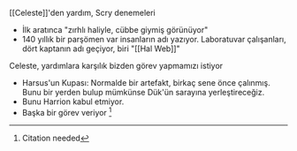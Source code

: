 [[Celeste]]'den yardım, Scry denemeleri  
- İlk aratınca "zırhlı haliyle, cübbe giymiş görünüyor"  
- 140 yıllık bir parşömen var insanların adı yazıyor. Laboratuvar çalışanları, dört kaptanın adı geçiyor, biri "[[Hal Web]]"  
  
Celeste, yardımlara karşılık bizden görev yapmamızı istiyor  
- Harsus'un Kupası: Normalde bir artefakt, birkaç sene önce çalınmış. Bunu bir yerden bulup mümkünse Dük'ün sarayına yerleştireceğiz.  
- Bunu Harrion kabul etmiyor.  
- Başka bir görev veriyor [^1]  
  
[^1]: Citation needed